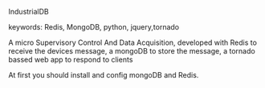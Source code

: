 IndustrialDB

keywords:  Redis, MongoDB, python, jquery,tornado

A micro Supervisory Control And Data Acquisition, developed
with Redis to receive the devices message, a mongoDB to store
the message, a  tornado bassed web app to respond to clients 



At first you should install and config mongoDB and Redis.


 



